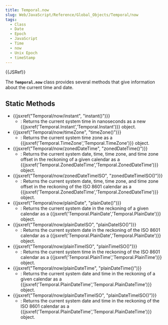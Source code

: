 ```yaml
---
title: Temporal.now
slug: Web/JavaScript/Reference/Global_Objects/Temporal/now
tags:
  - Class
  - Date
  - Epoch
  - JavaScript
  - Time
  - now
  - Unix Epoch
  - timeStamp
---
```

{{JSRef}}

The **`Temporal.now`** class provides several methods that give information
about the current time and date.

## Static Methods

- {{jsxref("Temporal/now/instant", "instant()")}}
  - : Returns the current system time in nanoseconds as a new
    {{jsxref('Temporal.Instant','Temporal.Instant')}} object.
- {{jsxref("Temporal/now/timeZone", "timeZone()")}}
  - : Returns the current system time zone as a
    {{jsxref('Temporal.TimeZone','Temporal.TimeZone')}} object.
- {{jsxref("Temporal/now/zonedDateTime", "zonedDateTime()")}}
  - : Returns the current system date, time, time zone, and time zone offset in
    the reckoning of a given calendar as a
    {{jsxref('Temporal.ZonedDateTime','Temporal.ZonedDateTime')}}
    object.
- {{jsxref("Temporal/now/zonedDateTimeISO", "zonedDateTimeISO()")}}
  - : Returns the current system date, time, time zone, and time zone offset in
    the reckoning of the ISO 8601 calendar as a
    {{jsxref('Temporal.ZonedDateTime','Temporal.ZonedDateTime')}}
    object.
- {{jsxref("Temporal/now/plainDate", "plainDate()")}}
  - : Returns the current system date in the reckoning of a given calendar as a
    {{jsxref('Temporal.PlainDate','Temporal.PlainDate')}}
    object.
- {{jsxref("Temporal/now/plainDateISO", "plainDateISO()")}}
  - : Returns the current system date in the reckoning of the ISO 8601 calendar
    as a
    {{jsxref('Temporal.PlainDate','Temporal.PlainDate')}}
    object.
- {{jsxref("Temporal/now/plainTimeISO", "plainTimeISO()")}}
  - : Returns the current system time in the reckoning of the ISO 8601 calendar
    as a
    {{jsxref('Temporal.PlainTime','Temporal.PlainTime')}}
    object.
- {{jsxref("Temporal/now/plainDateTime", "plainDateTime()")}}
  - : Returns the current system date and time in the reckoning of a given
    calendar as a
    {{jsxref('Temporal.PlainDateTime','Temporal.PlainDateTime')}}
    object.
- {{jsxref("Temporal/now/plainDateTimeISO", "plainDateTimeISO()")}}
  - : Returns the current system date and time in the reckoning of the ISO 8601
    calendar as a
    {{jsxref('Temporal.PlainDateTime','Temporal.PlainDateTime')}}
    object.
